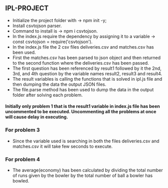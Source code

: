 ## IPL-PROJECT
* Initialize the project folder with -> npm init -y;
* Install csvtojson parser.
* Command to install is -> npm i csvtojson.
* In the index.js require the dependency by assigning it to a variable -> const csvtojson = require('csvtojson').
* In the index.js file the 2 csv files deliveries.csv and matches.csv has been used.
* First the matches.csv has been parsed to json object and then returned to the second function where the deliveries.csv has been passed.
* The first question has been referenced by result1 followed by it the 2nd, 3rd, and 4th question by the variable names result2, result3 and result4.
* The result variables is calling the functions that is solved in ipl.js file and then dumping the data the output JSON files.
* The file.parse method has been used to dump the data in the output folder after solving each problem.
 
 #### Initially only problem 1 that is the result1 variable  in index.js file has been uncommented to be executed. Uncommenting all the problems at once will cause delay in executing.  

### For problem 3
* Since the variable used is searching in both the files deliveries.csv and matches.csv it will take few seconds to execute.

### For problem 4
* The average(economy) has been calculated by dividing the total number of runs given by the bowler by the total number of ball a bowler has bowled.

